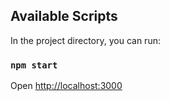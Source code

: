 ## Available Scripts

In the project directory, you can run:

### `npm start`

Open [http://localhost:3000](http://localhost:3000) 


